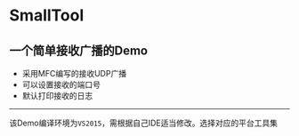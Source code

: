 SmallTool
=
一个简单接收广播的Demo<br>
---
* 采用MFC编写的接收UDP广播
* 可以设置接收的端口号
* 默认打印接收的日志
---
该Demo编译环境为`VS2015`，需根据自己IDE适当修改。选择对应的平台工具集<br>
